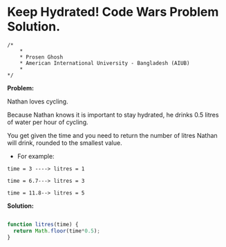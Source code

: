 # Keep Hydrated! Code Wars Problem Solution.

```
/*
    *
    * Prosen Ghosh
    * American International University - Bangladesh (AIUB)
    *
*/
```

**Problem:**

Nathan loves cycling.

Because Nathan knows it is important to stay hydrated, he drinks 0.5 litres of water per hour of cycling.

You get given the time and you need to return the number of litres Nathan will drink, rounded to the smallest value.

- For example:

`time = 3 ----> litres = 1`

`time = 6.7---> litres = 3`

`time = 11.8--> litres = 5`

**Solution:**

```javascript

function litres(time) {
  return Math.floor(time*0.5);
}

```
